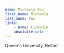 ```yaml
---
name: Michaela Fox
first_name: Michaela
last_name: Fox
links:
	- name: LinkedIn
	absolutle_url:
---
```

Queen's University, Belfast
